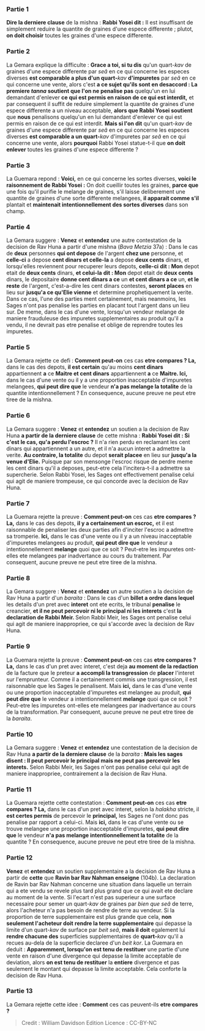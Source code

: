 
### Partie 1
<b>Dire la derniere clause</b> de la mishna : <b>Rabbi Yosei dit :</b> Il est insuffisant de simplement reduire la quantite de graines d'une espece differente ; plutot, <b>on doit choisir</b> toutes les graines d'une espece differente.

### Partie 2
La Gemara explique la difficulte : <b>Grace a toi, si tu dis</b> qu'un quart-<i>kav</i> de graines d'une espece differente par <i>seâ</i> en ce qui concerne les especes diverses <b>est comparable a plus d'un quart-</b><i>kav</i> <b>d'impuretes</b> par <i>seâ</i> en ce qui concerne une vente, alors c'est <b>a ce sujet qu'ils sont en desaccord : La premiere <i>tanna</i> soutient que l'on ne penalise pas</b> quelqu'un en lui demandant d'enlever <b>ce qui est permis en raison de ce qui est interdit,</b> et par consequent il suffit de reduire simplement la quantite de graines d'une espece differente a un niveau acceptable, <b>alors que Rabbi Yosei soutient</b> que <b>nous</b> penalisons</b> quelqu'un en lui demandant d'enlever ce qui est permis en raison de ce qui est interdit. <b>Mais si l'on dit</b> qu'un quart-<i>kav</i> de graines d'une espece differente par <i>seâ</i> en ce qui concerne les especes diverses <b>est comparable a un quart-</b><i>kav</i> d'impuretes par <i>seâ</i> en ce qui concerne une vente, alors <b>pourquoi</b> Rabbi Yosei statue-t-il que <b>on doit enlever</b> toutes les graines d'une espece differente ?

### Partie 3
La Guemara repond : <b>Voici,</b> en ce qui concerne les sortes diverses, <b>voici le raisonnement de Rabbi Yosei :</b> On doit cueillir toutes les graines, <b>parce que</b> une fois qu'il purifie le melange de graines, s'il laisse deliberement une quantite de graines d'une sorte differente melangees, <b>il apparait comme s'il</b> plantait et <b>maintenait intentionnellement des sortes diverses</b> dans son champ.

### Partie 4
La Gemara suggere : <b>Venez</b> et <b>entendez</b> une autre contestation de la decision de Rav Huna a partir d'une mishna (<i>Bava Metzia</i> 37a) : Dans le cas de <b>deux</b> personnes <b>qui ont depose</b> de l'argent <b>chez une</b> personne, et <b>celle-ci</b> a depose <b>cent dinars et celle-la</b> a depose <b>deux cents</b> dinars, et lorsqu'elles reviennent pour recuperer leurs depots, <b>celle-ci</b> <b>dit : Mon</b> depot etait de <b>deux cents</b> dinars, <b>et celui-la</b> <b>dit : Mon</b> depot etait de <b>deux cents</b> dinars, le depositaire <b>donne cent dinars a ce</b> un <b>et cent dinars a ce</b> un, <b>et le reste</b> de l'argent, c'est-a-dire les cent dinars contestes, <b>seront places</b> en lieu sur <b>jusqu'a ce qu'Elie vienne</b> et determine prophetiquement la verite. Dans ce cas, l'une des parties ment certainement, mais neanmoins, les Sages n'ont pas penalise les parties en placant tout l'argent dans un lieu sur. De meme, dans le cas d'une vente, lorsqu'un vendeur melange de maniere frauduleuse des impuretes supplementaires au produit qu'il a vendu, il ne devrait pas etre penalise et oblige de reprendre toutes les impuretes.

### Partie 5
La Gemara rejette ce defi : <b>Comment peut-on</b> ces cas <b>etre compares ? La,</b> dans le cas des depots, <b>il est certain</b> qu'au moins <b>cent dinars</b> appartiennent <b>a</b> ce <b>Maitre et cent dinars</b> appartiennent <b>a</b> ce <b>Maitre. Ici,</b> dans le cas d'une vente ou il y a une proportion inacceptable d'impuretes melangees, <b>qui peut dire que</b> le vendeur <b>n'a pas melange la totalite</b> de la quantite intentionnellement ? En consequence, aucune preuve ne peut etre tiree de la mishna.

### Partie 6
La Gemara suggere : <b>Venez</b> et <b>entendez</b> un soutien a la decision de Rav Huna <b>a partir de la derniere clause</b> de cette mishna : <b>Rabbi Yosei dit : Si c'est le cas, qu'a perdu l'escroc ?</b> Il n'a rien perdu en reclamant les cent dinars qui appartiennent a un autre, et il n'a aucun interet a admettre la verite. <b>Au contraire, la totalite</b> du depot <b>serait placee</b> en lieu sur <b>jusqu'a la venue d'Elie.</b> Puisque par son mensonge l'escroc risque de perdre meme les cent dinars qu'il a deposes, peut-etre cela l'incitera-t-il a admettre sa supercherie. Selon Rabbi Yosei, les Sages ont effectivement penalise celui qui agit de maniere trompeuse, ce qui concorde avec la decision de Rav Huna.

### Partie 7
La Guemara rejette la preuve : <b>Comment peut-on</b> ces cas <b>etre compares ? La,</b> dans le cas des depots, <b>il y a certainement un escroc,</b> et il est raisonnable de penaliser les deux parties afin d'inciter l'escroc a admettre sa tromperie. <b>Ici,</b> dans le cas d'une vente ou il y a un niveau inacceptable d'impuretes melangees au produit, <b>qui peut dire que</b> le vendeur a intentionnellement <b>melange</b> quoi que ce soit ? Peut-etre les impuretes ont-elles ete melangees par inadvertance au cours du traitement. Par consequent, aucune preuve ne peut etre tiree de la mishna.

### Partie 8
La Gemara suggere : <b>Venez</b> et <b>entendez</b> un autre soutien a la decision de Rav Huna a partir d'un <i>baraita</i> : Dans le cas d'un <b>billet a ordre dans lequel</b> les details d'un pret avec <b>interet</b> ont ete ecrits, le tribunal <b>penalise</b> le creancier, <b>et il ne peut percevoir ni le principal ni les interets</b> c'est <b>la declaration de Rabbi Meir. </b> Selon Rabbi Meir, les Sages ont penalise celui qui agit de maniere inappropriee, ce qui s'accorde avec la decision de Rav Huna.

### Partie 9
La Guemara rejette la preuve : <b>Comment peut-on</b> ces cas <b>etre compares ? La,</b> dans le cas d'un pret avec interet, c'est deja <b>au moment de la redaction</b> de la facture que le preteur <b>a accompli la transgression</b> de <b>placer</b> l'interet sur l'emprunteur. Comme il a certainement commis une transgression, il est raisonnable que les Sages le penalisent. Mais <b>ici,</b> dans le cas d'une vente ou une proportion inacceptable d'impuretes est melangee au produit, <b>qui peut dire que</b> le vendeur a intentionnellement <b>melange</b> quoi que ce soit ? Peut-etre les impuretes ont-elles ete melangees par inadvertance au cours de la transformation. Par consequent, aucune preuve ne peut etre tiree de la <i>baraita</i>.

### Partie 10
La Gemara suggere : <b>Venez</b> et <b>entendez</b> une contestation de la decision de Rav Huna <b>a partir de la derniere clause</b> de la <i>baraita</i> : <b>Mais les sages disent : Il peut percevoir le principal mais ne peut pas percevoir les interets.</b> Selon Rabbi Meir, les Sages n'ont pas penalise celui qui agit de maniere inappropriee, contrairement a la decision de Rav Huna.

### Partie 11
La Guemara rejette cette contestation : <b>Comment peut-on</b> ces cas <b>etre compares ? La,</b> dans le cas d'un pret avec interet, selon la <i>halakha</i> stricte, il <b>est certes permis</b> de percevoir le <b>principal,</b> les Sages ne l'ont donc pas penalise par rapport a celui-ci. Mais <b>ici,</b> dans le cas d'une vente ou se trouve melangee une proportion inacceptable d'impuretes, <b>qui peut dire que</b> le vendeur <b>n'a pas melange intentionnellement la totalite</b> de la quantite ? En consequence, aucune preuve ne peut etre tiree de la mishna.

### Partie 12
<b>Venez</b> et <b>entendez</b> un soutien supplementaire a la decision de Rav Huna a partir de <b>cette</b> que <b>Ravin bar Rav Nahman enseigne</b> (104b). La declaration de Ravin bar Rav Nahman concerne une situation dans laquelle un terrain qui a ete vendu se revele plus tard plus grand que ce qui avait ete declare au moment de la vente. Si l'ecart n'est pas superieur a une surface necessaire pour semer un quart-<i>kav</i> de graines par <i>bien que seâ</i> de terre, alors l'acheteur n'a pas besoin de rendre de terre au vendeur. Si la proportion de terre supplementaire est plus grande que cela, <b>non seulement l'acheteur doit</b> <b>rendre la terre supplementaire</b> qui depasse la limite d'un quart-<i>kav</i> de surface par <i>beit seâ</i>, <b>mais il doit</b> egalement lui <b>rendre chacune des</b> superficies supplementaires de <b>quart-</b><i>kav</i> qu'il a recues au-dela de la superficie declaree d'un <i>beit kor</i>. La Guemara en deduit : <b>Apparemment, lorsqu'on est tenu de restituer</b> une partie d'une vente en raison d'une divergence qui depasse la limite acceptable de deviation, alors <b>on est tenu de restituer</b> la <b>entiere</b> divergence et pas seulement le montant qui depasse la limite acceptable. Cela conforte la decision de Rav Huna.

### Partie 13
La Gemara rejette cette idee : <b>Comment</b> ces cas peuvent-ils <b>etre compares ?</b>

>Credit : William Davidson Edition
>Licence : CC-BY-NC